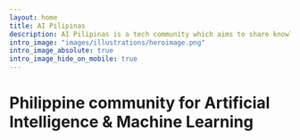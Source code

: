 ```yaml
---
layout: home
title: AI Pilipinas
description: AI Pilipinas is a tech community which aims to share knowledge amongsts its members to help upskill Filipinos on Machine Learning and Artificial Intelligence. The group is run by a group of volunteers.
intro_image: "images/illustrations/heroimage.png"
intro_image_absolute: true
intro_image_hide_on_mobile: true
---
```


# Philippine community for Artificial Intelligence & Machine Learning 



